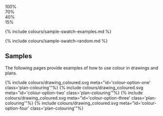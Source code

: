 <section id="colours-page-swatches">
</section>

<div class="swatch-samples">
<div class="colour-block numbers">
    <div>100%</div>
    <div> 70%</div>
    <div> 40%</div>
    <div> 15%</div>
</div>

{% include colours/sample-swatch-examples.md %}
</div>

{% include colours/sample-swatch-random.md %}

<section id="colours-page-samples">
</section>

## Samples


The following pages provide examples of how to use colour in drawings and plans.

{% include colours/drawing_coloured.svg meta="id='colour-option-one' class='plan-colouring'"%}
{% include colours/drawing_coloured.svg meta="id='colour-option-two' class='plan-colouring'"%}
{% include colours/drawing_coloured.svg meta="id='colour-option-three' class='plan-colouring'"%}
{% include colours/drawing_coloured.svg meta="id='colour-option-four' class='plan-colouring'"%}
